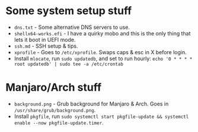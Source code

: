 # Some system setup stuff

* `dns.txt` - Some alternative DNS servers to use.
* `shellx64-works.efi` - I have a quirky mobo and this is the only thing that lets it boot in UEFI mode.
* `ssh.md` - SSH setup & tips.
* `xprofile` - Goes to `/etc/xprofile`. Swaps caps & esc in X before login.
* Install `mlocate`, run `sudo updatedb`, and set to run hourly: `echo '0 * * * * root updatedb' | sudo tee -a /etc/crontab`

# Manjaro/Arch stuff
* `background.png` - Grub background for Manjaro & Arch. Goes in `/usr/share/grub/background.png`.
* Install `pkgfile`, run `sudo systemctl start pkgfile-update && systemctl enable --now pkgfile-update.timer`.
